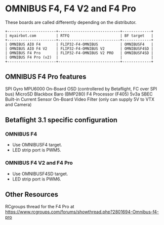 # OMNIBUS F4, F4 V2 and F4 Pro


These boards are called differently depending on the distributor.
```
+----------------------+----------------------------+-------------+
| myairbot.com         | RTFQ                       | BF target   |
+----------------------+----------------------------+-------------+
| OMNIBUS AIO F4       | FLIP32-F4-OMNIBUS          | OMNIBUSF4   |
| OMNIBUS AIO F4 V2    | FLIP32-F4-OMNIBUS V2       | OMNIBUSF4SD |
| OMNIBUS F4 Pro       | FLIP32-F4-OMNIBUS V2 PRO   | OMNIBUSF4SD |
| OMNIBUS F4 Pro (v2)  |                            |             |
+----------------------+----------------------------+-------------+
```
## OMNIBUS F4 Pro features

SPI Gyro MPU6000
On-Board OSD (controllered by Betaflight, FC over SPI bus)
MicroSD Blackbox
Baro (BMP280)
F4 Processor (F405)
5v3a SBEC
Built-in Current Sensor
On-Board Video Filter (only can supply 5V to VTX and Camera)

## Betaflight 3.1 specific configuration
### OMNIBUS F4

- Use OMNIBUSF4 target.
- LED strip port is PWM5.

### OMNIBUS F4 V2 and F4 Pro

- Use OMNIBUSF4SD target.
- LED strip port is PWM6.

## Other Resources

RCgroups thread for the F4 Pro at <https://www.rcgroups.com/forums/showthread.php?2801694-Omnibus-f4-pro>